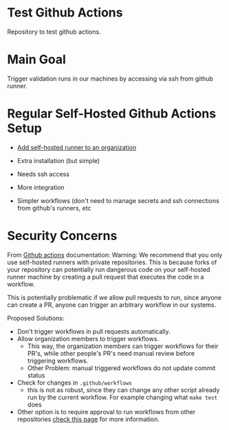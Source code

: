 # Test Github Actions
Repository to test github actions.

# Main Goal
Trigger validation runs in our machines by accessing via ssh from github runner.

# Regular Self-Hosted Github Actions Setup
- [Add self-hosted runner to an
  organization](https://docs.github.com/en/actions/hosting-your-own-runners/adding-self-hosted-runners#adding-a-self-hosted-runner-to-an-organization)

- Extra installation (but simple)
- Needs ssh access
- More integration
- Simpler workflows (don't need to manage secrets and ssh connections from
  github's runners, etc

# Security Concerns
From [Github
actions](https://docs.github.com/en/actions/hosting-your-own-runners/adding-self-hosted-runners)
documentation: 
Warning: We recommend that you only use self-hosted runners with private
repositories. This is because forks of your repository can potentially run
dangerous code on your self-hosted runner machine by creating a pull request
that executes the code in a workflow.

This is potentially problematic if we allow pull requests to run, since anyone
can create a PR, anyone can trigger an arbitrary workflow in our systems.

Proposed Solutions:
- Don't trigger workflows in pull requests automatically.
- Allow organization members to trigger workflows.
    - This way, the organization members can trigger workflows for their PR's,
    while other people's PR's need manual review before triggering workflows.
    - Other Problem: manual triggered workflows do not update commit status
- Check for changes in `.github/workflows`
    - this is not as robust, since they can change any other script already run by the current workflow. For example changing what `make test` does
- Other option is to require approval to run workflows from other repositories
[check this page](https://docs.github.com/en/actions/managing-workflow-runs/approving-workflow-runs-from-public-forks) for more information.
